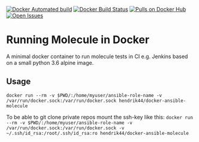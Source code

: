 [![Docker Automated build](https://img.shields.io/docker/automated/hendrik44/docker-ansible-molecule.svg)](https://github.com/Hendrik44/docker-ansible-molecule) [![Docker Build Status](https://img.shields.io/docker/build/hendrik44/docker-ansible-molecule.svg)](https://github.com/Hendrik44/docker-ansible-molecule) [![Pulls on Docker Hub](https://img.shields.io/docker/pulls/hendrik44/docker-ansible-molecule.svg)](https://hub.docker.com/r/Hendrik44/docker-ansible-molecule) [![Open Issues](https://img.shields.io/github/issues/hendrik44/docker-ansible-molecule.svg)](https://github.com/Hendrik44/docker-ansible-molecule)

# Running Molecule in Docker
A minimal docker container to run molecule tests in CI e.g. Jenkins based on a small python 3.6 alpine image.

## Usage
`docker run --rm -v $PWD/:/home/myuser/ansible-role-name -v /var/run/docker.sock:/var/run/docker.sock hendrik44/docker-ansible-molecule`

To be able to git clone private repos mount the ssh-key like this:
`docker run --rm -v $PWD/:/home/myuser/ansible-role-name -v /var/run/docker.sock:/var/run/docker.sock -v ~/.ssh/id_rsa:/root/.ssh/id_rsa:ro hendrik44/docker-ansible-molecule`

